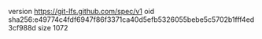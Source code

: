 version https://git-lfs.github.com/spec/v1
oid sha256:e49774c4fdf6947f86f3371ca40d5efb5326055bebe5c5702b1fff4ed3cf988d
size 1072
